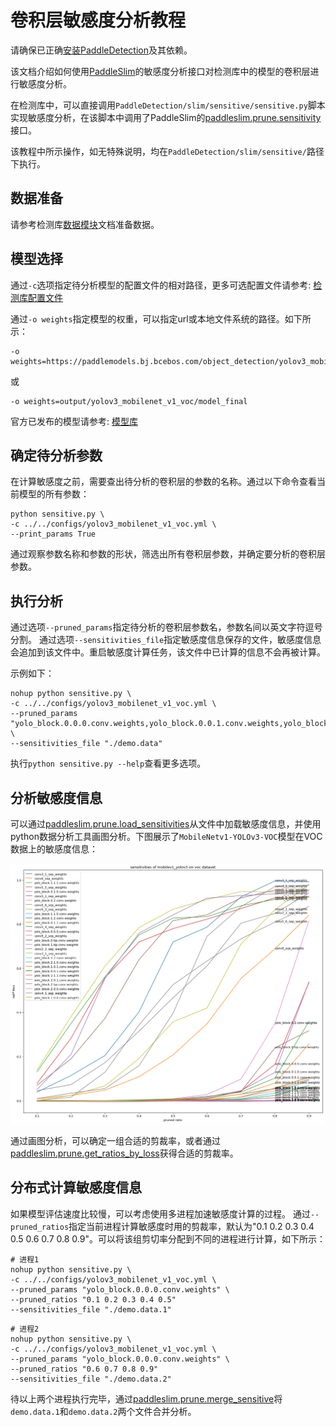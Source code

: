 # 卷积层敏感度分析教程

请确保已正确[安装PaddleDetection](https://github.com/PaddlePaddle/PaddleDetection/blob/release/0.1/docs/INSTALL_cn.md)及其依赖。

该文档介绍如何使用[PaddleSlim](https://paddlepaddle.github.io/PaddleSlim)的敏感度分析接口对检测库中的模型的卷积层进行敏感度分析。

在检测库中，可以直接调用`PaddleDetection/slim/sensitive/sensitive.py`脚本实现敏感度分析，在该脚本中调用了PaddleSlim的[paddleslim.prune.sensitivity](https://paddlepaddle.github.io/PaddleSlim/api/prune_api/#sensitivity)接口。

该教程中所示操作，如无特殊说明，均在`PaddleDetection/slim/sensitive/`路径下执行。

## 数据准备

请参考检测库[数据模块](https://github.com/PaddlePaddle/PaddleDetection/blob/release/0.1/docs/DATA_cn.md)文档准备数据。

## 模型选择

通过`-c`选项指定待分析模型的配置文件的相对路径，更多可选配置文件请参考: [检测库配置文件](https://github.com/PaddlePaddle/PaddleDetection/tree/release/0.1/configs)

通过`-o weights`指定模型的权重，可以指定url或本地文件系统的路径。如下所示：

```
-o weights=https://paddlemodels.bj.bcebos.com/object_detection/yolov3_mobilenet_v1_voc.tar 
```

或

```
-o weights=output/yolov3_mobilenet_v1_voc/model_final
```

官方已发布的模型请参考: [模型库](https://github.com/PaddlePaddle/PaddleDetection/blob/release/0.1/docs/MODEL_ZOO_cn.md)

## 确定待分析参数

在计算敏感度之前，需要查出待分析的卷积层的参数的名称。通过以下命令查看当前模型的所有参数：

```
python sensitive.py \ 
-c ../../configs/yolov3_mobilenet_v1_voc.yml \
--print_params True
```

通过观察参数名称和参数的形状，筛选出所有卷积层参数，并确定要分析的卷积层参数。

## 执行分析

通过选项`--pruned_params`指定待分析的卷积层参数名，参数名间以英文字符逗号分割。
通过选项`--sensitivities_file`指定敏感度信息保存的文件，敏感度信息会追加到该文件中。重启敏感度计算任务，该文件中已计算的信息不会再被计算。

示例如下：

```
nohup python sensitive.py \
-c ../../configs/yolov3_mobilenet_v1_voc.yml \
--pruned_params "yolo_block.0.0.0.conv.weights,yolo_block.0.0.1.conv.weights,yolo_block.0.1.0.conv.weights,yolo_block.0.1.1.conv.weights,yolo_block.0.2.conv.weights,yolo_block.0.tip.conv.weights,yolo_block.1.0.0.conv.weights,yolo_block.1.0.1.conv.weights,yolo_block.1.1.0.conv.weights,yolo_block.1.1.1.conv.weights,yolo_block.1.2.conv.weights,yolo_block.1.tip.conv.weights,yolo_block.2.0.0.conv.weights,yolo_block.2.0.1.conv.weights,yolo_block.2.1.0.conv.weights,yolo_block.2.1.1.conv.weights,yolo_block.2.2.conv.weights,yolo_block.2.tip.conv.weights" \
--sensitivities_file "./demo.data"
```

执行`python sensitive.py --help`查看更多选项。

## 分析敏感度信息

可以通过[paddleslim.prune.load_sensitivities](https://paddlepaddle.github.io/PaddleSlim/api/prune_api/#load_sensitivities)从文件中加载敏感度信息，并使用python数据分析工具画图分析。下图展示了`MobileNetv1-YOLOv3-VOC`模型在VOC数据上的敏感度信息：

<div align="center">
  <img src="./images/mobilev1_yolov3_voc_sensitives.png" />
</div>

通过画图分析，可以确定一组合适的剪裁率，或者通过[paddleslim.prune.get_ratios_by_loss](https://paddlepaddle.github.io/PaddleSlim/api/prune_api/#get_ratios_by_losssensitivities-loss)获得合适的剪裁率。

## 分布式计算敏感度信息

如果模型评估速度比较慢，可以考虑使用多进程加速敏感度计算的过程。
通过`--pruned_ratios`指定当前进程计算敏感度时用的剪裁率，默认为"0.1 0.2 0.3 0.4 0.5 0.6 0.7 0.8 0.9"。可以将该组剪切率分配到不同的进程进行计算，如下所示：

```
# 进程1
nohup python sensitive.py \
-c ../../configs/yolov3_mobilenet_v1_voc.yml \
--pruned_params "yolo_block.0.0.0.conv.weights" \
--pruned_ratios "0.1 0.2 0.3 0.4 0.5"
--sensitivities_file "./demo.data.1"
```

```
# 进程2
nohup python sensitive.py \
-c ../../configs/yolov3_mobilenet_v1_voc.yml \
--pruned_params "yolo_block.0.0.0.conv.weights" \
--pruned_ratios "0.6 0.7 0.8 0.9"
--sensitivities_file "./demo.data.2"
```

待以上两个进程执行完毕，通过[paddleslim.prune.merge_sensitive](https://paddlepaddle.github.io/PaddleSlim/api/prune_api/#merge_sensitive)将`demo.data.1`和`demo.data.2`两个文件合并分析。


